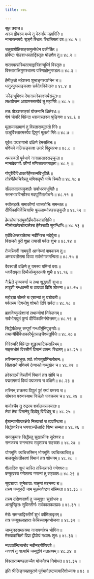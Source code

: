 ```yaml
---
title: ०४८

---
```

सूत उवाच॥  
अस्य द्वीपस्य मध्ये तु मेरुर्नाम महागिरिः॥  
नानारत्नमयैः श्रृङ्गै स्थितः स्थितिमतां वरः॥ ४८.१ ॥  
  
चतुराशीतिसाहस्रमुत्सेधेन प्रकीर्तितः॥  
प्रविष्टः षोडशाधस्ताद्विंस्तृतः षोडशैव तु॥ ४८.२ ॥  
  
शराववत्संस्थितत्वाद्वात्रिंशन्मूर्ध्नि विस्तृतः॥  
विस्तारात्त्रिगुणश्चास्य परिणाहोनुमण्डलः॥ ४८.३ ॥  
  
हैमीकृतो महेशस्य शुभाङ्गस्पर्शनेन च॥  
धत्तुरपुष्पसङ्काशः सर्वदेवनिकेतनः॥ ४८.४ ॥  
  
क्रीडाभूमिश्च देवानामनेकाश्चर्यसंयुतः॥  
लक्षयोजन आयामस्तस्यैवं तु महागिरेः॥ ४८.५ ॥  
  
ततः षोडशसाहस्रं योजनानि क्षितेरधः॥  
शेषं चोपरि विप्रेन्दा धरायास्तस्य श्रृङ्गिणः॥ ४८.६ ॥  
  
मूलायामप्रमाणं तु विस्तारान्मूलतो गिरेः॥  
ऊचुर्विस्तारमस्यैव द्विगुणं मूलतो गिरेः॥ ४८.७ ॥  
  
पूर्वतः पद्मरागाभो दक्षिणे हेमसन्निभः॥  
पश्चिमे नलिसङ्काश उत्तरे विद्रुमप्रभः॥ ४८.८ ॥  
  
अमरावती पूर्वभागे नानाप्रासादसङ्कुला॥  
नानादेवगणैः कीर्णा मणिजालसमावृता॥ ४८.९ ॥  
  
गोपुरैर्विविधाकारैर्हेमरत्नविभूषितैः॥  
तोरणैर्हेमचित्रैस्तु मणिक्लृप्तैः पथि स्थितैः॥ ४८.१೦ ॥  
  
सँल्लापालापकुशलैः सर्वाभरणभूषितैः॥  
स्तनभारविनम्रैश्च मदघूर्णितलोचनैः॥ ४८.११ ॥  
  
स्त्रीसहस्रैः समाकीर्णा चाप्सरोभिः समन्ततः॥  
दीर्घिकाभिर्विचित्राभिः फुल्लाम्भोरुहसङ्कुलैः॥ ४८.१२ ॥  
  
हेमसोपानसंयुक्तैर्हेमसैकतराशिभिः॥  
नीलोत्पलैश्चोत्पलैश्च हैमैश्चापि सुगन्धिभिः॥ ४८.१३ ॥  
  
एवंविधैस्तटाकैश्च नदीभिश्च नदैर्युता॥  
विराजते पुरी शुभ्रा तयासौ पर्वतः शुभः॥ ४८.१४ ॥  
  
तेजस्विनी नामपुरी आग्नेय्यां पावकस्य तु॥  
अमरावतीसमा दिव्या सर्वभोगसमन्विता॥ ४८.१५ ॥  
  
वैवस्वती दक्षिणे तु यमस्य यमिनां वराः॥  
भवनैरावृता दिव्यैर्जाम्बूनदमयैः शुभैः॥ ४८.१६ ॥  
  
नैर्ऋते कृष्णवर्णा च तथा शुद्धवती शुभा॥  
तादृशी गन्धवन्ती च वायव्यां दिशि शोभना॥ ४८.१७ ॥  
  
महोदया चोत्तरे च एशान्यां तु यशोवती॥  
पर्वतस्य दिगन्तेषु शोभते दिवि सर्वदा॥ ४८.१८ ॥  
  
ब्रह्मविष्णुमहेशानां तथान्योषां निकेतनम्॥  
सर्वभोगयुतं पुण्यं दीर्घिकाभिर्नगोत्तमम्॥ ४८.१९ ॥  
  
सिद्धैर्यक्षैस्तु सम्पूर्णं गन्धर्वैर्मुनिपुङ्गवैः॥  
तथान्यैर्विविधाकारैर्भूतसङ्घैश्चतुर्विधैः॥ ४८.२೦ ॥  
  
गिरेरुपरि विप्रेन्द्राः शुद्धस्फटिकसन्निभम्॥  
सहस्रभौमं विस्तीर्णं विमानं वामनः स्थितम्॥ ४८.२१ ॥  
  
तस्मिन्महाभुजः शर्वः सोमसूर्याग्निलोचनः॥  
सिंहासने मणिमये देव्यास्ते षण्मुखेन च॥ ४८.२२ ॥  
  
हरेस्तदर्धं विस्तीर्णं विमानं तत्र सोपि च॥  
पद्मरागमयं दिव्यं पद्मजस्य च दक्षिणे॥ ४८.२३ ॥  
  
तस्मिन् शक्रस्य विपुलं पुरं रम्यं यमस्य च॥  
सोमस्य वरुणस्याथ निर्ऋतेः पावकस्य च॥ ४८.२४ ॥  
  
वायोश्चैव तु रुद्रस्य शर्वालयसमन्ततः॥  
तेषां तेषां विमानेषु दिव्येषु विविधेषु च॥ ४८.२५ ॥  
  
ईशान्यामीश्वरक्षेत्रे नित्यार्चा च व्यवस्थिता॥  
सिद्धेश्वरैश्च भगवाञ्च्छैलादिः शिष्य सम्मतः॥ ४८.२६ ॥  
  
सनत्कुमारः सिद्धैस्तु सुखासीनः सुरेश्वरः॥  
सनकश्च सनन्दश्च सदृशाश्च सहस्रशः॥ ४८.२७ ॥  
  
योगभूमिः क्वचित्तस्मिन् भोगभूमिः क्वचित्क्वचित्॥  
बालसूर्यप्रतीकाशं विमानं तत्र शोभनम्॥ ४८.२८ ॥  
  
शैलादिनः शुभं चास्ति तस्मिन्नास्ते गणेश्वरः॥  
षण्मुखस्य गणेशस्य गणानां तु सहस्रशः॥ ४८.२९ ॥  
  
सुयशायाः सुनेत्रायाः मातॄणां मदनस्य च॥  
तस्य जम्बूनदी नाम मूलमावेष्ट्य संस्थिता॥ ४८.३೦ ॥  
  
तस्य दक्षिणपार्श्वे तु जम्बूवृक्षः सुशोभनः॥  
अत्युच्छ्रितः सुविस्तीर्णः सर्वकालफलप्रदः॥ ४८.३१ ॥  
  
मेरोः समन्ताद्विस्तीर्णं शुभं वर्षमिलावृतम्॥  
तत्र जम्बूफलाहाराः केचिच्चामृतभोजनाः॥ ४८.३२ ॥  
  
जाम्बूनदसमप्रख्या नानावर्णाश्च भोगिनः॥  
मेरुपादाश्रितो विप्रा द्वीपोयं मध्यमः शुभः॥ ४८.३३ ॥  
  
नववर्षान्वितश्चैव नदीनदगीरिश्वरैः॥  
नववर्षं तु वक्ष्यामि जम्बूद्वीपं यतातथम्॥ ४८.३४ ॥  
  
विस्तारान्मण्डलाच्चैव योजनैश्च निबोधत॥ ४८.३५ ॥  
  
इति श्रीलिङ्गमहापुराणे पूर्वभागेऽष्टचत्वारिंशोध्यायः॥ ४८ ॥